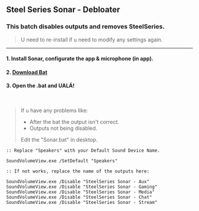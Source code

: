 ## Steel Series Sonar - Debloater
### This batch disables outputs and removes SteelSeries.
> U need to re-install if u need to modify any settings again.

------------------------

#### 1. Install Sonar, configurate the app & microphone (in app).
#### 2. [**Download Bat**](https://github.com/gzmatte/sonar/releases/download/1/SS-Debloat.bat)
#### 3. Open the .bat and UALÁ!



</br>


> If u have any problems like:
> - After the bat the output isn't correct.
> - Outputs not being disabled.
>
> Edit the "Sonar.bat" in desktop.
```
:: Replace "Speakers" with your Default Sound Device Name.

SoundVolumeView.exe /SetDefault "Speakers"
```

```
:: If not works, replace the name of the outputs here:

SoundVolumeView.exe /Disable "SteelSeries Sonar - Aux"
SoundVolumeView.exe /Disable "SteelSeries Sonar - Gaming"
SoundVolumeView.exe /Disable "SteelSeries Sonar - Media"
SoundVolumeView.exe /Disable "SteelSeries Sonar - Chat"
SoundVolumeView.exe /Disable "SteelSeries Sonar - Stream"
```
